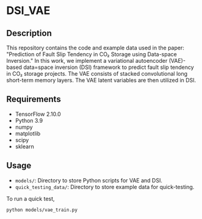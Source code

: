 # DSI_VAE
## Description
This repository contains the code and example data used in the paper:
"Prediction of Fault Slip Tendency in CO₂ Storage using Data-space Inversion." In this work, we implement a variational autoencoder (VAE)-based data=space inversion (DSI) framework to predict fault slip tendency in CO₂ storage projects. The VAE consists of stacked convolutional long short-term memory layers. The VAE latent variables are then utilized in DSI.


## Requirements
- TensorFlow 2.10.0
- Python 3.9
- numpy
- matplotlib
- scipy
- sklearn


## Usage
- `models/`: Directory to store Python scripts for VAE and DSI.
- `quick_testing_data/`: Directory to store example data for quick-testing. 

To run a quick test, 
```bash
python models/vae_train.py
